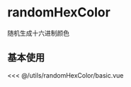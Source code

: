 # randomHexColor

随机生成十六进制颜色

## 基本使用

<basic></basic>

<<< @/utils/randomHexColor/basic.vue

<script setup>
import basic from 'docs/utils/randomHexColor/basic.vue'
</script>
